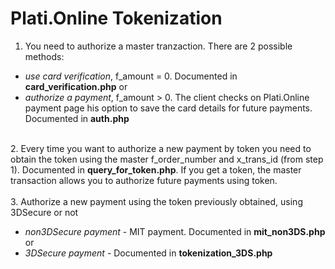 # Plati.Online Tokenization

1. You need to authorize a master tranzaction. There are 2 possible methods:
* <i>use card verification</i>, f_amount = 0. Documented in <b>card_verification.php</b> or
* <i>authorize a payment</i>, f_amount > 0. The client checks on Plati.Online payment page his option to save the card details for future payments. Documented in <b>auth.php</b>
<br/>
2. Every time you want to authorize a new payment by token you need to obtain the token using the master f_order_number and x_trans_id (from step 1). Documented in <b>query_for_token.php</b>. If you get a token, the master transaction allows you to authorize future payments using token.
<br/><br/>
3. Authorize a new payment using the token previously obtained, using 3DSecure or not

* <i>non3DSecure payment</i> - MIT payment. Documented in <b>mit_non3DS.php</b> or
* <i>3DSecure payment</i> - Documented in <b>tokenization_3DS.php</b>

